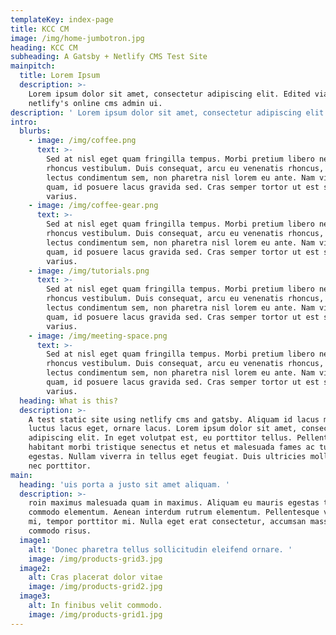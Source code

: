 ```yaml
---
templateKey: index-page
title: KCC CM
image: /img/home-jumbotron.jpg
heading: KCC CM
subheading: A Gatsby + Netlify CMS Test Site
mainpitch:
  title: Lorem Ipsum
  description: >-
    Lorem ipsum dolor sit amet, consectetur adipiscing elit. Edited via
    netlify's online cms admin ui.
description: ' Lorem ipsum dolor sit amet, consectetur adipiscing elit. '
intro:
  blurbs:
    - image: /img/coffee.png
      text: >-
        Sed at nisl eget quam fringilla tempus. Morbi pretium libero nec ligula
        rhoncus vestibulum. Duis consequat, arcu eu venenatis rhoncus, nunc
        lectus condimentum sem, non pharetra nisl lorem eu ante. Nam viverra est
        quam, id posuere lacus gravida sed. Cras semper tortor ut est semper
        varius.
    - image: /img/coffee-gear.png
      text: >-
        Sed at nisl eget quam fringilla tempus. Morbi pretium libero nec ligula
        rhoncus vestibulum. Duis consequat, arcu eu venenatis rhoncus, nunc
        lectus condimentum sem, non pharetra nisl lorem eu ante. Nam viverra est
        quam, id posuere lacus gravida sed. Cras semper tortor ut est semper
        varius.
    - image: /img/tutorials.png
      text: >-
        Sed at nisl eget quam fringilla tempus. Morbi pretium libero nec ligula
        rhoncus vestibulum. Duis consequat, arcu eu venenatis rhoncus, nunc
        lectus condimentum sem, non pharetra nisl lorem eu ante. Nam viverra est
        quam, id posuere lacus gravida sed. Cras semper tortor ut est semper
        varius.
    - image: /img/meeting-space.png
      text: >-
        Sed at nisl eget quam fringilla tempus. Morbi pretium libero nec ligula
        rhoncus vestibulum. Duis consequat, arcu eu venenatis rhoncus, nunc
        lectus condimentum sem, non pharetra nisl lorem eu ante. Nam viverra est
        quam, id posuere lacus gravida sed. Cras semper tortor ut est semper
        varius.
  heading: What is this?
  description: >-
    A test static site using netlify cms and gatsby. Aliquam id lacus mattis,
    luctus lacus eget, ornare lacus. Lorem ipsum dolor sit amet, consectetur
    adipiscing elit. In eget volutpat est, eu porttitor tellus. Pellentesque
    habitant morbi tristique senectus et netus et malesuada fames ac turpis
    egestas. Nullam viverra in tellus eget feugiat. Duis ultricies mollis velit
    nec porttitor. 
main:
  heading: 'uis porta a justo sit amet aliquam. '
  description: >-
    roin maximus malesuada quam in maximus. Aliquam eu mauris egestas tellus
    commodo elementum. Aenean interdum rutrum elementum. Pellentesque vel luctus
    mi, tempor porttitor mi. Nulla eget erat consectetur, accumsan massa ac,
    commodo risus. 
  image1:
    alt: 'Donec pharetra tellus sollicitudin eleifend ornare. '
    image: /img/products-grid3.jpg
  image2:
    alt: Cras placerat dolor vitae
    image: /img/products-grid2.jpg
  image3:
    alt: In finibus velit commodo.
    image: /img/products-grid1.jpg
---
```


